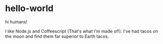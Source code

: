 # hello-world

hi humans!

I like Node.js and Coffeescript (That's what I'm made of!).
I've had tacos on the moon and find them far superior to Earth tacos.
